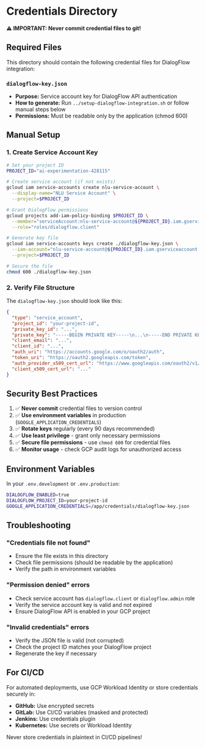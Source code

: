 # Credentials Directory

**⚠️ IMPORTANT: Never commit credential files to git!**

## Required Files

This directory should contain the following credential files for DialogFlow integration:

### `dialogflow-key.json`
- **Purpose:** Service account key for DialogFlow API authentication
- **How to generate:** Run `../setup-dialogflow-integration.sh` or follow manual steps below
- **Permissions:** Must be readable only by the application (chmod 600)

## Manual Setup

### 1. Create Service Account Key

```bash
# Set your project ID
PROJECT_ID="ai-experimentation-428115"

# Create service account (if not exists)
gcloud iam service-accounts create nlu-service-account \
  --display-name="NLU Service Account" \
  --project=$PROJECT_ID

# Grant DialogFlow permissions
gcloud projects add-iam-policy-binding $PROJECT_ID \
  --member="serviceAccount:nlu-service-account@${PROJECT_ID}.iam.gserviceaccount.com" \
  --role="roles/dialogflow.client"

# Generate key file
gcloud iam service-accounts keys create ./dialogflow-key.json \
  --iam-account="nlu-service-account@${PROJECT_ID}.iam.gserviceaccount.com" \
  --project=$PROJECT_ID

# Secure the file
chmod 600 ./dialogflow-key.json
```

### 2. Verify File Structure

The `dialogflow-key.json` should look like this:

```json
{
  "type": "service_account",
  "project_id": "your-project-id",
  "private_key_id": "...",
  "private_key": "-----BEGIN PRIVATE KEY-----\n...\n-----END PRIVATE KEY-----\n",
  "client_email": "...",
  "client_id": "...",
  "auth_uri": "https://accounts.google.com/o/oauth2/auth",
  "token_uri": "https://oauth2.googleapis.com/token",
  "auth_provider_x509_cert_url": "https://www.googleapis.com/oauth2/v1/certs",
  "client_x509_cert_url": "..."
}
```

## Security Best Practices

1. ✅ **Never commit** credential files to version control
2. ✅ **Use environment variables** in production (`GOOGLE_APPLICATION_CREDENTIALS`)
3. ✅ **Rotate keys** regularly (every 90 days recommended)
4. ✅ **Use least privilege** - grant only necessary permissions
5. ✅ **Secure file permissions** - use `chmod 600` for credential files
6. ✅ **Monitor usage** - check GCP audit logs for unauthorized access

## Environment Variables

In your `.env.development` or `.env.production`:

```bash
DIALOGFLOW_ENABLED=true
DIALOGFLOW_PROJECT_ID=your-project-id
GOOGLE_APPLICATION_CREDENTIALS=/app/credentials/dialogflow-key.json
```

## Troubleshooting

### "Credentials file not found"
- Ensure the file exists in this directory
- Check file permissions (should be readable by the application)
- Verify the path in environment variables

### "Permission denied" errors
- Check service account has `dialogflow.client` or `dialogflow.admin` role
- Verify the service account key is valid and not expired
- Ensure DialogFlow API is enabled in your GCP project

### "Invalid credentials" errors
- Verify the JSON file is valid (not corrupted)
- Check the project ID matches your DialogFlow project
- Regenerate the key if necessary

## For CI/CD

For automated deployments, use GCP Workload Identity or store credentials securely in:
- **GitHub:** Use encrypted secrets
- **GitLab:** Use CI/CD variables (masked and protected)
- **Jenkins:** Use credentials plugin
- **Kubernetes:** Use secrets or Workload Identity

Never store credentials in plaintext in CI/CD pipelines!

